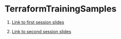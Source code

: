 # TerraformTrainingSamples

1. [Link to first session slides](https://docs.google.com/presentation/d/1nF6Nc41nRgKQEuCP_QnKjFDhniE_1K1Erlb1rz7ow0A/edit?usp=sharing)

2. [Link to second session slides](https://docs.google.com/presentation/d/1xlcjgZcaaeKl1Hznc8hOUoja-a5e8gJaAGoDyxTJtSM/edit?usp=sharing)
